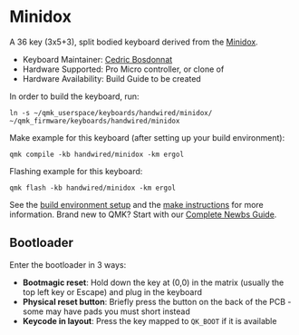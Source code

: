 # Minidox

A 36 key (3x5+3), split bodied keyboard derived from the [Minidox](/keyboards/handwired/dactyl_manuform/).

* Keyboard Maintainer: [Cedric Bosdonnat](https://github.com/cbosdo)
* Hardware Supported: Pro Micro controller, or clone of
* Hardware Availability: Build Guide to be created 

In order to build the keyboard, run:

    ln -s ~/qmk_userspace/keyboards/handwired/minidox/ ~/qmk_firmware/keyboards/handwired/minidox

Make example for this keyboard (after setting up your build environment):

    qmk compile -kb handwired/minidox -km ergol

Flashing example for this keyboard:

    qmk flash -kb handwired/minidox -km ergol

See the [build environment setup](https://docs.qmk.fm/#/getting_started_build_tools) and the [make instructions](https://docs.qmk.fm/#/getting_started_make_guide) for more information. Brand new to QMK? Start with our [Complete Newbs Guide](https://docs.qmk.fm/#/newbs).

## Bootloader

Enter the bootloader in 3 ways:

* **Bootmagic reset**: Hold down the key at (0,0) in the matrix (usually the top left key or Escape) and plug in the keyboard
* **Physical reset button**: Briefly press the button on the back of the PCB - some may have pads you must short instead
* **Keycode in layout**: Press the key mapped to `QK_BOOT` if it is available
